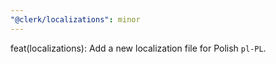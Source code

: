 ```yaml
---
"@clerk/localizations": minor
---
```


feat(localizations): Add a new localization file for Polish `pl-PL`.
